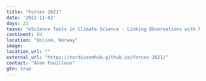 ```yaml
---
title: "Forces 2021"
date: '2021-11-02'
days: 22
tease: "eScience Tools in Climate Science - Linking Observations with Modelling"
continent: EU
location: "Online, Norway"
image: 
location_url: ""
external_url: "https://nordicesmhub.github.io/forces-2021/"
contact: "Anne Fouilloux"
gtn: true
---
```

